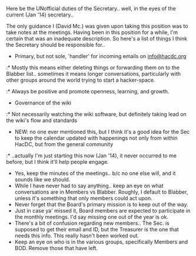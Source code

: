 Here be the UNofficial duties of the Secretary.. well, in the eyes of
the current (Jan '14) secretary..

The only guidance I (David Mc.) was given upon taking this position was
to take notes at the meetings. Having been in this position for a while,
I'm certain that was an inadequate description. So here's a list of
things I think the Secretary should be responsible for..

-   Primary, but not sole, 'handler' for incoming emails on
    info@hacdc.org

:\* Mostly this means either deleting things or forwarding them on to
the Blabber list.. sometimes it means longer conversations, particularly
with other groups around the world trying to start a hacker-space.

:\* Always be positive and promote openness, learning, and growth.

-   Governance of the wiki

:\* Not necessarily watching the wiki software, but definitely taking
lead on the wiki's flow and standards

-   NEW: no one ever mentioned this, but I think it's a good idea for
    the Sec to keep the calendar updated with happenings not only from
    within HacDC, but from the general community

:\* ..actually I'm just starting this now (Jan '14), it never occurred
to me before, but I think it'll help people engage.

-   Yes, keep the minutes of the meetings.. b/c no one else will, and it
    sounds like we should.
-   While I have never had to say anything.. keep an eye on what
    conversations are in Members vs Blabber. Roughly, I default to
    Blabber, unless it's something that only members could act upon.
-   Never forget that the Board's primary mission is to keep out of the
    way.
-   Just in case ya' missed it, Board members are expected to
    participate in the monthly meetings. I'd say missing one out of the
    year is ok.
-   There's a bit of confusion regarding new members.. The Sec. is
    supposed to get their email and ID, but the Treasurer is the one
    that needs this info. This really hasn't been worked out.
-   Keep an eye on who is in the various groups, specifically Members
    and BOD. Remove those that have left.
